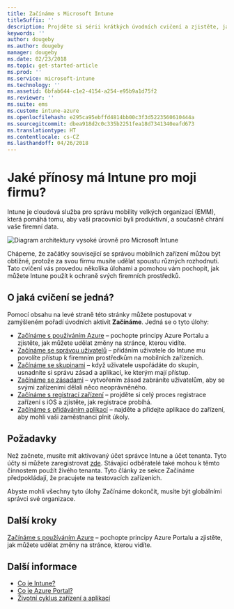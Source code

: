 ```yaml
---
title: Začínáme s Microsoft Intune
titleSuffix: ''
description: Projděte si sérii krátkých úvodních cvičení a zjistěte, jak Intune funguje.
keywords: ''
author: dougeby
ms.author: dougeby
manager: dougeby
ms.date: 02/23/2018
ms.topic: get-started-article
ms.prod: ''
ms.service: microsoft-intune
ms.technology: ''
ms.assetid: 6bfab644-c1e2-4154-a254-e95b9a1d75f2
ms.reviewer: ''
ms.suite: ems
ms.custom: intune-azure
ms.openlocfilehash: e295ca95ebffd4814bb00c3f3d5223560610444a
ms.sourcegitcommit: dbea918d2c0c335b2251fea18d7341340eafd673
ms.translationtype: HT
ms.contentlocale: cs-CZ
ms.lasthandoff: 04/26/2018
---
```

# <a name="what-can-intune-do-for-my-company"></a>Jaké přínosy má Intune pro moji firmu?

Intune je cloudová služba pro správu mobility velkých organizací (EMM), která pomáhá tomu, aby vaši pracovníci byli produktivní, a současně chrání vaše firemní data.

![Diagram architektury vysoké úrovně pro Microsoft Intune](/intune/media/intunearchitecture.svg)

Chápeme, že začátky související se správou mobilních zařízení můžou být obtížné, protože za svou firmu musíte udělat spoustu různých rozhodnutí. Tato cvičení vás provedou několika úlohami a pomohou vám pochopit, jak můžete Intune použít k ochraně svých firemních prostředků.

## <a name="what-are-the-exercises"></a>O jaká cvičení se jedná?

Pomocí obsahu na levé straně této stránky můžete postupovat v zamýšleném pořadí úvodních aktivit __Začínáme__. Jedná se o tyto úlohy:

* [Začínáme s používáním Azure](get-started-azure.md) – pochopte principy Azure Portalu a zjistěte, jak můžete udělat změny na stránce, kterou vidíte.
* [Začínáme se správou uživatelů](get-started-users.md) – přidáním uživatele do Intune mu povolíte přístup k firemním prostředkům na mobilních zařízeních.
* [Začínáme se skupinami](get-started-groups.md) – když uživatele uspořádáte do skupin, usnadníte si správu zásad a aplikací, ke kterým mají přístup.
* [Začínáme se zásadami](get-started-policies.md) – vytvořením zásad zabráníte uživatelům, aby se svými zařízeními dělali něco neoprávněného.
* [Začínáme s registrací zařízení](get-started-enroll.md) – projděte si celý proces registrace zařízení s iOS a zjistěte, jak registrace probíhá.
* [Začínáme s přidáváním aplikací](get-started-apps.md) – najděte a přidejte aplikace do zařízení, aby mohli vaši zaměstnanci plnit úkoly.

## <a name="prerequisites"></a>Požadavky

Než začnete, musíte mít aktivovaný účet správce Intune a účet tenanta. Tyto účty si můžete zaregistrovat [zde](https://portal.office.com/Signup/Signup.aspx?OfferId=40BE278A-DFD1-470a-9EF7-9F2596EA7FF9&dl=INTUNE_A&ali=1#0%20). Stávající odběratelé také mohou k těmto činnostem použít živého tenanta. Tyto články ze sekce Začínáme předpokládají, že pracujete na testovacích zařízeních.

Abyste mohli všechny tyto úlohy Začínáme dokončit, musíte být globálními správci své organizace.

## <a name="next-steps"></a>Další kroky

[Začínáme s používáním Azure](get-started-azure.md) – pochopte principy Azure Portalu a zjistěte, jak můžete udělat změny na stránce, kterou vidíte.

## <a name="learn-more"></a>Další informace

* [Co je Intune?](introduction-intune.md)
* [Co je Azure Portal?](what-is-intune.md)
* [Životní cyklus zařízení a aplikací](introduction-device-app-lifecycles.md)
